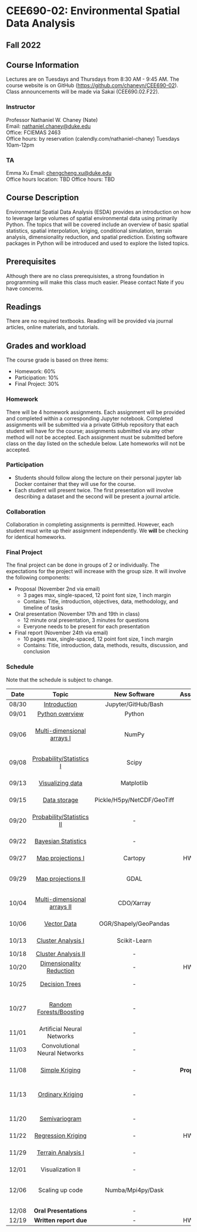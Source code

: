# CEE690-02: Environmental Spatial Data Analysis
## Fall 2022

## Course Information
Lectures are on Tuesdays and Thursdays from 8:30 AM - 9:45 AM. The course website is on GitHub (https://github.com/chaneyn/CEE690-02). Class announcements will be made via Sakai (CEE690.02.F22).

### Instructor
Professor Nathaniel W. Chaney (Nate)  
Email: nathaniel.chaney@duke.edu  
Office: FCIEMAS 2463  
Office hours: by reservation (calendly.com/nathaniel-chaney) Tuesdays 10am-12pm

### TA
Emma Xu 
Email: chengcheng.xu@duke.edu  
Office hours location: TBD 
Office hours: TBD 

## Course Description
Environmental Spatial Data Analysis (ESDA) provides an introduction on how to leverage large volumes of spatial environmental data using primarily Python. The topics that will be covered include an overview of basic spatial statistics, spatial interpolation, kriging, conditional simulation, terrain analysis, dimensionality reduction, and spatial prediction. Existing software packages in Python will be introduced and used to explore the listed topics. 

## Prerequisites
Although there are no class prerequisistes, a strong foundation in programming will make this class much easier. Please contact Nate if you have concerns. 

## Readings
There are no required textbooks. Reading will be provided via journal articles, online materials, and tutorials.

## Grades and workload
The course grade is based on three items:
* Homework: 60%
* Participation: 10%
* Final Project: 30%

### Homework
There will be 4 homework assignments. Each assignment will be provided and completed within a corresponding Jupyter notebook. Completed assignments will be submitted via a private GitHub repository that each student will have for the course; assignments submitted via any other method will not be accepted. Each assignment must be submitted before class on the day listed on the schedule below. Late homeworks will not be accepted. 

### Participation
* Students should follow along the lecture on their personal jupyter lab Docker container that they will use for the course. 
* Each student will present twice. The first presentation will involve describing a dataset and the second will be present a journal article. 

### Collaboration
Collaboration in completing assignments is permitted. However, each student must write up their assignment independently. We **will** be checking for identical homeworks. 

### Final Project
The final project can be done in groups of 2 or individually. The expectations for the project will increase with the group size. It will involve the following components:
* Proposal (November 2nd via email)
  * 3 pages max, single-spaced, 12 point font size, 1 inch margin
  * Contains: Title, introduction, objectives, data, methodology, and timeline of tasks
* Oral presentation (November 17th and 19th in class)
  * 12 minute oral presentation, 3 minutes for questions
  * Everyone needs to be present for each presentation
* Final report (November 24th via email)
  * 10 pages max, single-spaced, 12 point font size, 1 inch margin
  * Contains: Title, introduction, data, methods, results, discussion, and conclusion
  
### Schedule
Note that the schedule is subject to change.

|Date|Topic|New Software|Assignments|Article|
|:-:|:-:|:-:|:-:|:-:|
|08/30|[Introduction](https://github.com/chaneyn/ESDA_CEE690-02/blob/master/Lectures/Introduction.pdf)|Jupyter/GitHub/Bash|-|-|
|09/01|[Python overview](https://github.com/chaneyn/ESDA_CEE690-02/blob/master/Lectures/Python_Overview.ipynb)|Python|-|[Lin, J., 2012](https://journals.ametsoc.org/bams/article/93/12/1823/60266/Why-Python-Is-the-Next-Wave-in-Earth-Sciences)  
|09/06|[Multi-dimensional arrays I](https://github.com/chaneyn/ESDA_CEE690-02/blob/master/Lectures/Numpy.ipynb)|NumPy|-|[Lu et al., 2018](https://www.mdpi.com/2220-9964/7/8/313/htm) (Rongtian Pan)|
|09/08|[Probability/Statistics I](https://github.com/chaneyn/ESDA_CEE690-02/blob/master/Lectures/Intro2ProbabilityI.ipynb)|Scipy|-|[Holmes, 2018](https://medium.com/planet-stories/the-explosion-of-geospatial-data-and-the-rise-of-deep-learning-b22aa8fef519) (Weiyi Qu)|
|09/13|[Visualizing data](https://github.com/chaneyn/ESDA_CEE690-02/blob/master/Lectures/Visualizing_Data.ipynb)|Matplotlib|-|[Rougier et al., 2014](https://journals.plos.org/ploscompbiol/article?id=10.1371/journal.pcbi.1003833) (TBD)|
|09/15|[Data storage](https://github.com/chaneyn/ESDA_CEE690-02/blob/master/Lectures/DataStorage.ipynb)|Pickle/H5py/NetCDF/GeoTiff|-|[Extance, 2016](https://www.nature.com/news/how-dna-could-store-all-the-world-s-data-1.20496) (TBD)|
|09/20|[Probability/Statistics II](https://github.com/chaneyn/ESDA_CEE690-02/blob/master/Lectures/Intro2ProbabilityII.ipynb)|-|-|[Walther and Moore, 2005](https://onlinelibrary.wiley.com/doi/10.1111/j.2005.0906-7590.04112.x) (TBD)|
|09/22|[Bayesian Statistics](https://cee-az-00.oit.duke.edu:50000/notebooks/ESDA_CEE690-02/Lectures/BayesianStatistics.ipynb)|-|-|[Prathvikumar, 2019](https://towardsdatascience.com/intro-to-bayesian-statistics-5056b43d248d) (TBD)|
|09/27|[Map projections I](https://github.com/chaneyn/ESDA_CEE690-02/blob/master/Lectures/MapProjectionsI.ipynb)|Cartopy|HW #1 due|[Lapaine, 2017](https://link.springer.com/chapter/10.1007/978-3-319-51835-0_11) (TBD)|
|09/29|[Map projections II](https://github.com/chaneyn/ESDA_CEE690-02/blob/master/Lectures/MapProjectionsII.ipynb)|GDAL|-|[Asay, 2020](https://thenewstack.io/gdal-the-open-source-technology-behind-google-maps/) and [Simmon, 2017](https://medium.com/planet-stories/a-gentle-introduction-to-gdal-part-1-a3253eb96082) (TBD)|
|10/04|[Multi-dimensional arrays II](https://github.com/chaneyn/ESDA_CEE690-02/blob/master/Lectures/MultidimensionalArraysII.ipynb)|CDO/Xarray|-|[Hoyer and Hamman, 2017](https://openresearchsoftware.metajnl.com/articles/10.5334/jors.148/) (TBD)|
|10/06|[Vector Data](https://github.com/chaneyn/ESDA_CEE690-02/blob/master/Lectures/VectorData.ipynb)|OGR/Shapely/GeoPandas|-|[Kreveld, 2006](https://citeseerx.ist.psu.edu/viewdoc/download?doi=10.1.1.109.2967&rep=rep1&type=pdf#:~:text=The%20research%20area%20of%20computational,an%20algorithm%20solves%20a%20problem.&text=Many%20basic%20problems%20of%20computational,or%20indirect%20use%20to%20GIS.) (TBD)|
|10/13|[Cluster Analysis I](https://github.com/chaneyn/ESDA_CEE690-02/blob/master/Lectures/ClusterAnalysisI.ipynb)|Scikit-Learn|-|[Mishra, 2017](https://towardsdatascience.com/unsupervised-learning-and-data-clustering-eeecb78b422a) (TBD)|
|10/18|[Cluster Analysis II](https://github.com/chaneyn/ESDA_CEE690-02/blob/master/Lectures/ClusterAnalysisII.ipynb)|-|-|-|
|10/20|[Dimensionality Reduction](https://github.com/chaneyn/ESDA_CEE690-02/blob/master/Lectures/DimensionalityReduction.ipynb)|-|HW #2 due|-|
|10/25|[Decision Trees](https://github.com/chaneyn/ESDA_CEE690-02/blob/master/Lectures/DecisionTrees.ipynb)|-|-|[Homer et al., 2004](https://www.ingentaconnect.com/content/asprs/pers/2004/00000070/00000007/art00005#) (TBD)|
|10/27|[Random Forests/Boosting](https://github.com/chaneyn/ESDA_CEE690-02/blob/master/Lectures/RandomForests.ipynb)|-|-|[Kaminska, J., 2018, Cai, J., et al., 2020](https://www.sciencedirect.com/science/article/pii/S030147971830327X) (TBD)|
|11/01|Artificial Neural Networks|-|-|-|
|11/03|Convolutional Neural Networks|-|-|-|
|11/08|[Simple Kriging](https://github.com/chaneyn/ESDA_CEE690-02/blob/master/Lectures/SimpleKriging.ipynb)|-|**Proposal due**|[Wong, D., et al., 2004](https://www.nature.com/articles/7500338) (TBD)|
|11/13|[Ordinary Kriging](https://github.com/chaneyn/ESDA_CEE690-02/blob/master/Lectures/OrdinaryKriging.ipynb)|-|-|[Pouladi, N., et al., 2019](https://www.sciencedirect.com/science/article/abs/pii/S0016706118319621?via%3Dihub) (TBD)|
|11/20|[Semivariogram](https://github.com/chaneyn/ESDA_CEE690-02/blob/master/Lectures/Semivariogram.ipynb)|-|-|[Hengl, T., et al., 2007](https://www.sciencedirect.com/science/article/pii/S0098300407001008?via%3Dihub) (TBD)|
|11/22|[Regression Kriging](https://github.com/chaneyn/ESDA_CEE690-02/blob/master/Lectures/RegressionKriging.ipynb)|-|HW #3 due|-|
|11/29|[Terrain Analysis I](https://github.com/chaneyn/ESDA_CEE690-02/blob/master/Lectures/TerrainAnalysisI.ipynb)|-|-|[Moore, I., et al., 1991](https://onlinelibrary.wiley.com/doi/epdf/10.1002/hyp.3360050103) (TBD)|
|12/01|Visualization II|-|-||
|12/06|Scaling up code|Numba/Mpi4py/Dask|-|[Bakharia, A., 2018](https://towardsdatascience.com/why-every-data-scientist-should-use-dask-81b2b850e15b) and [Grover, P., 2018](https://towardsdatascience.com/speed-up-your-algorithms-part-2-numba-293e554c5cc1) (TBD)|
|12/08|**Oral Presentations**|-|-|-| 
|12/19|**Written report due**|-|HW #4 due|-| 
